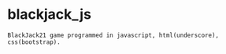 # blackjack_js
```
BlackJack21 game programmed in javascript, html(underscore), css(bootstrap).
```
